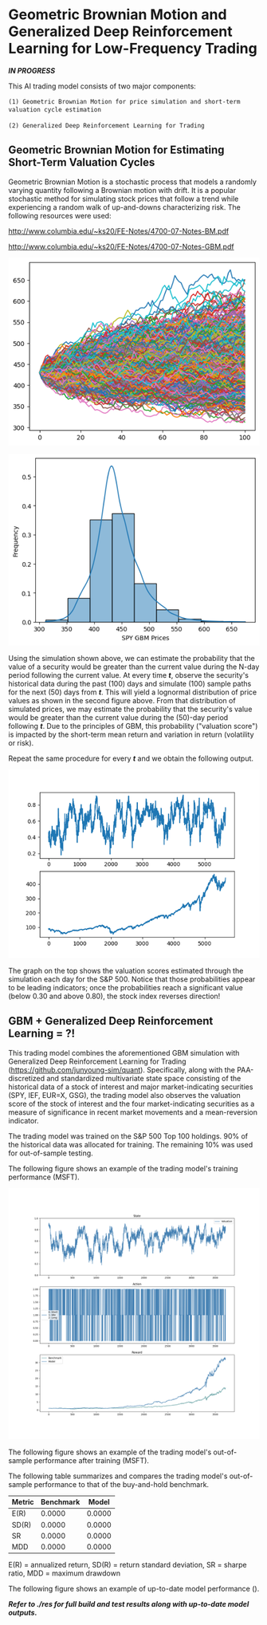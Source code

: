 # Geometric Brownian Motion and Generalized Deep Reinforcement Learning for Low-Frequency Trading

***IN PROGRESS***

This AI trading model consists of two major components:

    (1) Geometric Brownian Motion for price simulation and short-term valuation cycle estimation

    (2) Generalized Deep Reinforcement Learning for Trading

## Geometric Brownian Motion for Estimating Short-Term Valuation Cycles

Geometric Brownian Motion is a stochastic process that models a randomly varying quantity following a Brownian motion with drift. It is a popular stochastic method for simulating stock prices that follow a trend while experiencing a random walk of up-and-downs characterizing risk. The following resources were used:

http://www.columbia.edu/~ks20/FE-Notes/4700-07-Notes-BM.pdf

http://www.columbia.edu/~ks20/FE-Notes/4700-07-Notes-GBM.pdf

![alt text](https://github.com/junyoung-sim/gbm-drl-quant/blob/main/etc/gbm_sample_path.png)

![alt text](https://github.com/junyoung-sim/gbm-drl-quant/blob/main/etc/gbm_lognormal_prices.png)

Using the simulation shown above, we can estimate the probability that the value of a security would be greater than the current value during the N-day period following the current value. At every time ***t***, observe the security's historical data during the past (100) days and simulate (100) sample paths for the next (50) days from ***t***. This will yield a lognormal distribution of price values as shown in the second figure above. From that distribution of simulated prices, we may estimate the probability that the security's value would be greater than the current value during the (50)-day period following ***t***. Due to the principles of GBM, this probability ("valuation score") is impacted by the short-term mean return and variation in return (volatility or risk).

Repeat the same procedure for every ***t*** and we obtain the following output.

![alt text](https://github.com/junyoung-sim/gbm-drl-quant/blob/main/etc/valuation_cycle_example.png)

The graph on the top shows the valuation scores estimated through the simulation each day for the S&P 500. Notice that those probabilities appear to be leading indicators; once the probabilities reach a significant value (below 0.30 and above 0.80), the stock index reverses direction!

## GBM + Generalized Deep Reinforcement Learning = ?!

This trading model combines the aforementioned GBM simulation with Generalized Deep Reinforcement Learning for Trading (https://github.com/junyoung-sim/quant). Specifically, along with the PAA-discretized and standardized multivariate state space consisting of the historical data of a stock of interest and major market-indicating securities (SPY, IEF, EUR=X, GSG), the trading model also observes the valuation score of the stock of interest and the four market-indicating securities as a measure of significance in recent market movements and a mean-reversion indicator.

The trading model was trained on the S&P 500 Top 100 holdings. 90% of the historical data was allocated for training. The remaining 10% was used for out-of-sample testing.

The following figure shows an example of the trading model's training performance (MSFT).

![alt text](https://github.com/junyoung-sim/gbm-drl-quant/blob/main/res/MSFT-train.png)

The following figure shows an example of the trading model's out-of-sample performance after training (MSFT).



The following table summarizes and compares the trading model's out-of-sample performance to that of the buy-and-hold benchmark.

| Metric | Benchmark | Model  |
|--------|-----------|--------|
| E(R)   | 0.0000    | 0.0000 |
| SD(R)  | 0.0000    | 0.0000 |
| SR     | 0.0000    | 0.0000 |
| MDD    | 0.0000    | 0.0000 |

E(R) = annualized return, SD(R) = return standard deviation, SR = sharpe ratio, MDD = maximum drawdown

The following figure shows an example of up-to-date model performance ().



***Refer to ./res for full build and test results along with up-to-date model outputs.***
